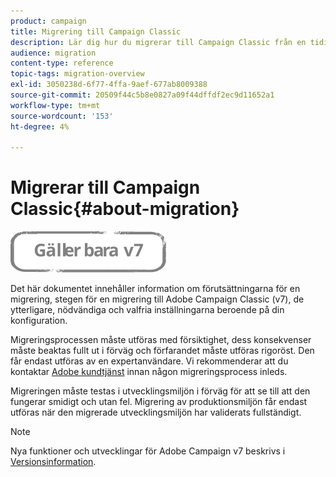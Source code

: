 ```yaml
---
product: campaign
title: Migrering till Campaign Classic
description: Lär dig hur du migrerar till Campaign Classic från en tidigare Campaign-version
audience: migration
content-type: reference
topic-tags: migration-overview
exl-id: 3050238d-6f77-4ffa-9aef-677ab8009388
source-git-commit: 20509f44c5b8e0827a09f44dffdf2ec9d11652a1
workflow-type: tm+mt
source-wordcount: '153'
ht-degree: 4%

---
```


# Migrerar till Campaign Classic{#about-migration}

![](../../assets/v7-only.svg)

Det här dokumentet innehåller information om förutsättningarna för en migrering, stegen för en migrering till Adobe Campaign Classic (v7), de ytterligare, nödvändiga och valfria inställningarna beroende på din konfiguration.

Migreringsprocessen måste utföras med försiktighet, dess konsekvenser måste beaktas fullt ut i förväg och förfarandet måste utföras rigoröst. Den får endast utföras av en expertanvändare. Vi rekommenderar att du kontaktar [Adobe kundtjänst](https://helpx.adobe.com/se/enterprise/admin-guide.html/enterprise/using/support-for-experience-cloud.ug.html) innan någon migreringsprocess inleds.

Migreringen måste testas i utvecklingsmiljön i förväg för att se till att den fungerar smidigt och utan fel. Migrering av produktionsmiljön får endast utföras när den migrerade utvecklingsmiljön har validerats fullständigt.

>[!NOTE]
>
>Nya funktioner och utvecklingar för Adobe Campaign v7 beskrivs i [Versionsinformation](../../rn/using/latest-release.md).
